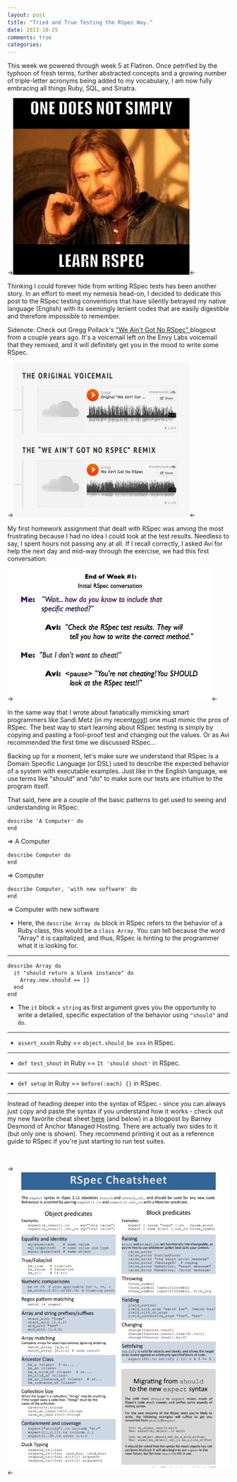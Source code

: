 ```yaml
---
layout: post
title: "Tried and True Testing the RSpec Way."
date: 2013-10-25
comments: true
categories: 
---
```


This week we powered through week 5 at Flatiron. Once petrified by the typhoon of fresh terms, further abstracted concepts and a growing number of triple-letter acronyms being added to my vocabulary, I am now fully embracing all things Ruby, SQL, and Sinatra. 
<br>

-><img src="/images/2013-10-25/rspec_blogpost_5.png" alt= "RSpec image" style="width: 400px;"/><-

<!-- more -->

Thinking I could forever hide from writing RSpec tests has been another story. In an effort to meet my nemesis head-on, I decided to dedicate this post to the RSpec testing conventions that have silently betrayed my native language (English) with its seemingly lenient codes that are easily digestible and therefore impossible to remember.

Sidenote: Check out Gregg Pollack's <a href="http://blog.envylabs.com/post/29015255528/we-aint-got-no-rspec">"We Ain't Got No RSpec" </a>blogpost from a couple years ago. It's a voicemail left on the Envy Labs voicemail that they remixed, and it will definitely get you in the mood to write some RSpec.

-><a href="http://blog.envylabs.com/post/29015255528/we-aint-got-no-rspec"><img src="/images/2013-10-25/rspec_blogpost_6.jpg" alt="We Ain't Got No RSpec - Envy Labs." style="width: 400px;"/></a><-

My first homework assignment that dealt with RSpec was among the most frustrating because I had no idea I could look at the test results. Needless to say, I spent hours not passing any at all. If I recall correctly, I asked Avi for help the next day and mid-way through the exercise, we had this first conversation:
<br>

->![Initial RSpec conversation.](/images/2013-10-25/rspec_blogpost_1.jpg)<-

In the same way that I wrote about fanatically mimicking smart programmers like Sandi Metz (in my recent<a href="http://sonejah21.github.io/2013-10-11-mimic-metz-speak-matz">post</a>) one must mimic the pros of RSpec. The best way to start learning about RSpec testing is simply by copying and pasting a fool-proof test and changing out the values. Or as Avi recommended the first time we discussed RSpec...
<br>

Backing up for a moment, let's make sure we understand that RSpec is a Domain Specific Language (or DSL) used to describe the expected behavior of a system with executable examples. Just like in the English language, we use terms like "should" and "do" to make sure our tests are intuitive to the program itself.

That said, here are a couple of the basic patterns to get used to seeing and understanding in RSpec:

    describe 'A Computer' do 
    end

=>  A Computer

    describe Computer do
    end

=>  Computer

    describe Computer, 'with new software' do
    end

=>  Computer with new software
 
* Here, the ```describe Array do``` block in RSpec refers to the behavior of a Ruby class, this would be a ```class Array```. You can tell because the word "Array" it is capitalized, and thus, RSpec is hinting to the programmer what it is looking for. 

-------------

    describe Array do
      it "should return a blank instance" do
        Array.new.should == []
      end
    end

* The ```it``` block + ```string``` as first argument gives you the opportunity to write a detailed, specific expectation of the behavior using ```"should"``` and ```do```. 

-------------

* ```assert_xxx```in Ruby == ```object.should_be xxx``` in RSpec.

-------------

* ```def test_shout``` in Ruby == ```It 'should shout'``` in RSpec.

--------------

* ```def setup``` in Ruby == ```before(:each) {}``` in RSpec.

--------------

Instead of heading deeper into the syntax of RSpec - since you can always just copy and paste the syntax if you understand how it works - check out my new favorite cheat sheet <a href="http://www.anchor.com.au/wp-content/uploads/rspec_cheatsheet_attributed.pdf">here</a> (and below) in a blogpost by Barney Desmond of Anchor Managed Hosting. There are actually two sides to it (but only one is shown). They recommend printing it out as a reference guide to RSpec if you're just starting to run test suites.

<br>

-><img src="/images/2013-10-25/rspec_blogpost_4.jpg" alt= "RSpec cheat sheet by Anchor" style="width: 600px;"/><-


